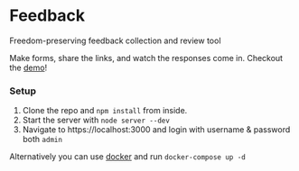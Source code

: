 # Feedback
Freedom-preserving feedback collection and review tool

Make forms, share the links, and watch the responses come in.
Checkout the [demo](https://thann.gitlab.com/feedback)!

### Setup
1. Clone the repo and `npm install` from inside.
2. Start the server with `node server --dev`
3. Navigate to https://localhost:3000 and login with username & password both `admin`

Alternatively you can use [docker](https://docs.docker.com/compose/install)
and run `docker-compose up -d`
